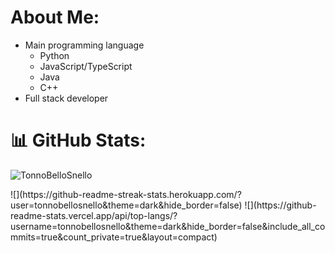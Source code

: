 # About Me:  
- Main programming language
  - Python 
  - JavaScript/TypeScript
  - Java
  - C++
- Full stack developer

# 📊 GitHub Stats:
<p align="left"> <img src="https://komarev.com/ghpvc/?username=TonnoBelloSnello&label=Profile%20views&color=0e75b6&style=flat" alt="TonnoBelloSnello" /> </p>
![](https://github-readme-streak-stats.herokuapp.com/?user=tonnobellosnello&theme=dark&hide_border=false)
![](https://github-readme-stats.vercel.app/api/top-langs/?username=tonnobellosnello&theme=dark&hide_border=false&include_all_commits=true&count_private=true&layout=compact)

